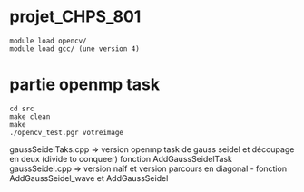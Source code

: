 # projet_CHPS_801

```
module load opencv/
module load gcc/ (une version 4)
```

# partie openmp task
```
cd src
make clean
make
./opencv_test.pgr votreimage
```
gaussSeidelTaks.cpp => version openmp task de gauss seidel et découpage en deux (divide to conqueer) fonction AddGaussSeidelTask
gaussSeidel.cpp => version naîf et version parcours en diagonal - fonction AddGaussSeidel_wave et AddGaussSeidel